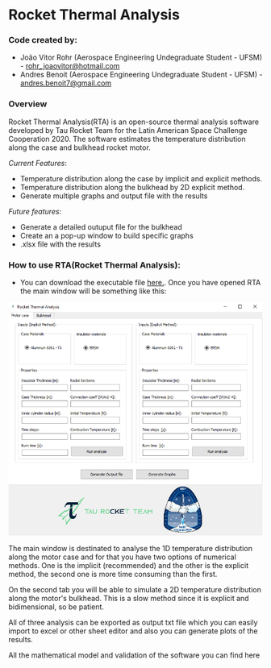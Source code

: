 # Rocket Thermal Analysis
### Code created by:
* João Vitor Rohr (Aerospace Engineering Undegraduate Student - UFSM) - rohr_joaovitor@hotmail.com
* Andres Benoit (Aerospace Engineering Undegraduate Student - UFSM) - andres.benoit7@gmail.com

### Overview
Rocket Thermal Analysis(RTA) is an open-source thermal analysis software developed by Tau Rocket Team for the Latin American Space Challenge Cooperation 2020. The software estimates the temperature distribution along the case and bulkhead rocket motor.

*Current Features*:
- Temperature distribution along the case by implicit and explicit methods.
- Temperature distribution along the bulkhead by 2D explicit method.
- Generate multiple graphs and output file with the results

*Future features*:
- Generate a detailed outuput file for the bulkhead
- Create an a pop-up window to build specific graphs
- .xlsx file with the results

### How to use RTA(Rocket Thermal Analysis):
* You can download the executable file [here.](https://drive.google.com/file/d/1qHwhARq-330akTIG7l6z-7JiFtZTnFGc/view?usp=sharing).
Once you have opened RTA the main window will be something like this:

![alt text](https://github.com/Andres2704/rocketthermalanalysis/blob/master/images/Capturar.PNG)

The main window is destinated to analyse the 1D temperature distribution along the motor case and for that you have two options of numerical methods. One is the implicit (recommended) and the other is the explicit method, the second one is more time consuming than the first. 

On the second tab you will be able to simulate a 2D temperature distribution along the motor's bulkhead. This is a slow method since it is explicit and bidimensional, so be patient.

All of three analysis can be exported as output txt file which you can easily import to excel or other sheet editor and also you can generate plots of the results. 

All the mathematical model and validation of the software you can find here
